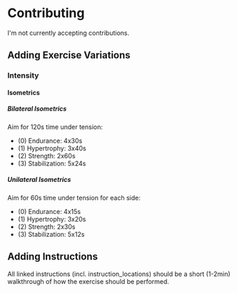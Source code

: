 # Contributing

I'm not currently accepting contributions.


## Adding Exercise Variations

### Intensity

#### Isometrics

##### Bilateral Isometrics

Aim for 120s time under tension:

- (0) Endurance: 4x30s
- (1) Hypertrophy: 3x40s
- (2) Strength: 2x60s
- (3) Stabilization: 5x24s 

##### Unilateral Isometrics

Aim for 60s time under tension for each side:

- (0) Endurance: 4x15s
- (1) Hypertrophy: 3x20s
- (2) Strength: 2x30s
- (3) Stabilization: 5x12s


## Adding Instructions

All linked instructions (incl. instruction_locations) should be a short (1-2min) walkthrough of how the exercise should be performed.